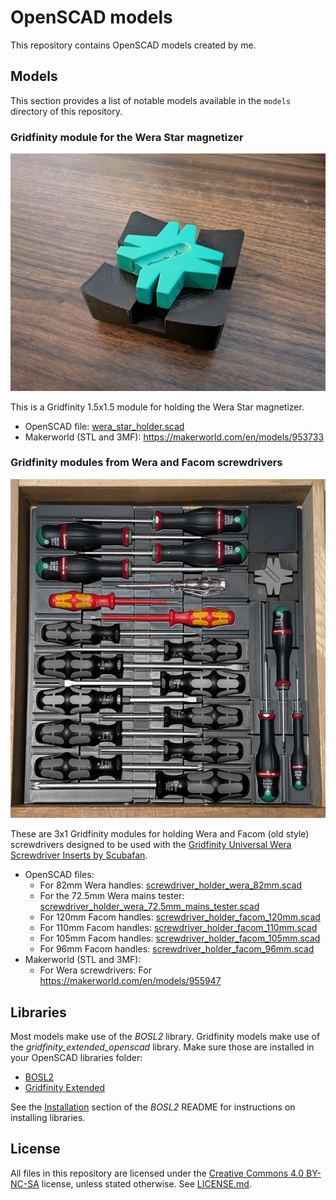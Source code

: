 # OpenSCAD models

This repository contains OpenSCAD models created by me.


## Models

This section provides a list of notable models available in the `models` directory of this repository.

### Gridfinity module for the Wera Star magnetizer

![](images/wera_star_holder_small.jpg)

This is a Gridfinity 1.5x1.5 module for holding the Wera Star magnetizer.

- OpenSCAD file: [wera_star_holder.scad](models/gridfinity/wera_star_holder.scad)
- Makerworld (STL and 3MF): https://makerworld.com/en/models/953733

### Gridfinity modules from Wera and Facom screwdrivers

![](images/screwdriver_holder_small.jpg)

These are 3x1 Gridfinity modules for holding Wera and Facom (old style) screwdrivers
designed to be used with the [Gridfinity Universal Wera Screwdriver Inserts by Scubafan](https://makerworld.com/en/models/475390#profileId-393764).

- OpenSCAD files:
    - For 82mm Wera handles: [screwdriver_holder_wera_82mm.scad](models/gridfinity/screwdriver_holder_wera_82mm.scad)
    - For the 72.5mm Wera mains tester: [screwdriver_holder_wera_72.5mm_mains_tester.scad](models/gridfinity/screwdriver_holder_wera_72.5mm_mains_tester.scad)
    - For 120mm Facom handles: [screwdriver_holder_facom_120mm.scad](models/gridfinity/screwdriver_holder_facom_120mm.scad)
    - For 110mm Facom handles: [screwdriver_holder_facom_110mm.scad](models/gridfinity/screwdriver_holder_facom_110mm.scad)
    - For 105mm Facom handles: [screwdriver_holder_facom_105mm.scad](models/gridfinity/screwdriver_holder_facom_105mm.scad)
    - For 96mm Facom handles: [screwdriver_holder_facom_96mm.scad](models/gridfinity/screwdriver_holder_facom_96mm.scad)
- Makerworld (STL and 3MF):
    - For Wera screwdrivers: For https://makerworld.com/en/models/955947


## Libraries

Most models make use of the _BOSL2_ library.
Gridfinity models make use of the _gridfinity_extended_openscad_ library.
Make sure those are installed in your OpenSCAD libraries folder:

- [BOSL2](https://github.com/BelfrySCAD/BOSL2)
- [Gridfinity Extended](https://github.com/ostat/gridfinity_extended_openscad)

See the [Installation](https://github.com/BelfrySCAD/BOSL2?tab=readme-ov-file#installation) section of the _BOSL2_ README for instructions on installing libraries.


## License

All files in this repository are licensed under the [Creative Commons 4.0 BY-NC-SA](https://creativecommons.org/licenses/by-nc-sa/4.0/) license, unless stated otherwise.
See [LICENSE.md](./LICENSE.md).
